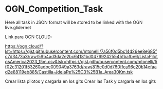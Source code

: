 # OGN_Competition_Task
Here all task in JSON format will be stored to be linked with the OGN live.glidernet

Link para OGN CLOUD:

https://ogn.cloud/?lst=https://gist.githubusercontent.com/mtonelli/7a56f0d5bc14d26ee8e685fc7d3473a3/raw/59b4ad3da2e2bc64181bd047692425545fbafbe6/ListaPilotosAmerica2023_15m.csv&tsk=https://gist.githubusercontent.com/mtonelli/5f02e31201f53260adbe009049a3763d/raw/815e0d0d760ffea96c20b14efaad2e88119eb885/Castilla-JdelaPe%25C3%25B1a_Area30Km.tsk

Crear lista pilotos y cargarla en los gits
Crear las Task y cargarla en los gits

